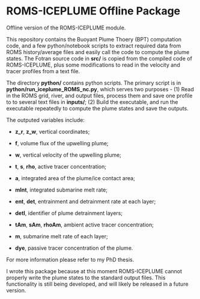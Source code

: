 # ROMS-ICEPLUME Offline Package
Offline version of the ROMS-ICEPLUME module.

This repository contains the Buoyant Plume Thoery (BPT) computation code, and a few python/notebook scripts to extract required data from ROMS history/average files and easily call the code to compute the plume states. The Fotran source code in **src/** is copied from the compiled code of ROMS-ICEPLUME, plus some modifications to read in the velocity and tracer profiles from a text file.

The directory **python/** contains python scripts. The primary script is in **python/run_iceplume_ROMS_nc.py**, which serves two purposes - (1) Read in the ROMS grid, river, and output files, process them and save one profile to to several text files in **inputs/**; (2) Build the executable, and run the executable repeatedly to compute the plume states and save the outputs.

The outputed variables include:

* **z_r**, **z_w**, vertical coordinates; 

* **f**, volume flux of the upwelling plume;

* **w**, vertical velocity of the upwelling plume;

* **t**, **s**, **rho**, active tracer concentration;

* **a**, integrated area of the plume/ice contact area;

* **mInt**, integrated submarine melt rate;

* **ent**, **det**, entrainment and detrainment rate at each layer;

* **detI**, identifier of plume detrainment layers;

* **tAm**, **sAm**, **rhoAm**, ambient active tracer concentration;

* **m**, submarine melt rate of each layer;

* **dye**, passive tracer concentration of the plume.

For more information please refer to my PhD thesis.

I wrote this package because at this moment ROMS-ICEPLUME cannot properly write the plume states to the standard output files. This functionality is still being developed, and will likely be released in a future version.
